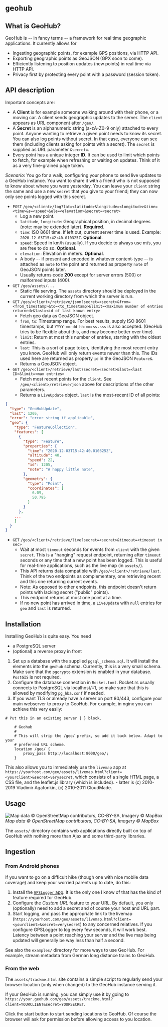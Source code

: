 # `geohub`

## What is GeoHub?

GeoHub is -- in fancy terms -- a framework for real time geographic
applications. It currently allows for

* Ingesting geographic points, for example GPS positions, via HTTP API.
* Exporting geographic points as GeoJSON (GPX soon to come).
* Efficiently listening to position updates (new points) in real time via HTTP
API.
* Privacy first by protecting every point with a password (session token).

## API description

Important concepts are:

* A **Client** is for example someone walking around with their phone, or a
moving car. A client sends geographic updates to the server. The `client`
appears as URL component after `/geo/`.
* A **Secret** is an alphanumeric string (a-zA-Z0-9 only) attached to every
point. Anyone wanting to retrieve a given point needs to know its secret. You
can also log points without secret. In that case, everyone can see them
(including clients asking for points with a secret). The `secret` is supplied as
URL parameter `&secret=`.
* Every point has a unique integer **ID**. It can be used to limit which points
to fetch, for example when refreshing or waiting on updates. Think of it as a
very fine-grained page token.

*Scenario*: You go for a walk, configuring your phone to send live updates to a
GeoHub instance. You want to share it with a friend who is not supposed to know
about where you were yesterday. You can leave your `client` string the same and
use a new `secret` that you give to your friend; they can now only see points
logged with this secret.

* `POST` `/geo/<client>/log?lat=<latitude>&longitude=<longitude>&time=<time>&s=<speed>&ele=<elevation>&secret=<secret>`
  * Log a new point.
  * `latitude`, `longitude`: Geographical position, in decimal degrees (note:
      may be extended later). **Required**.
  * `time`: ISO 8601 time. If left out, current server time is used. Example:
  `2020-12-03T15:42:40.010325Z`. **Optional**.
  * `speed`: Speed in km/h (usually). If you decide to always use m/s, you are
  free to do so. **Optional**.
  * `elevation`: Elevation in meters. **Optional**.
  * A body -- if present and encoded in whatever content-type -- is attached as `note` to the
  point and returned as property `note` of GeoJSON points later.
  * Usually returns code **200** except for server errors (500) or malformed inputs (400).
* `GET` `/geo/assets/...`
  * Static file serving. The `assets` directory should be deployed in the
  current working directory from which the server is run.
* `GET` `/geo/<client>/retrieve/json?secret=<secret>&from=<from_timestamp>&to=<to_timestamp>&limit=<maximum
number of entries returned>&last=<id of last known entry>`
  * Fetch geo data as GeoJSON object.
  * `from`, `to`: Timestamp range. For best results, supply ISO 8601 timestamps,
  but `YYYY-mm-dd hh:mm:ss.sss` is also accepted. (GeoHub tries to be flexible
  about this, and may become better over time).
  * `limit`: Return at most this number of entries, starting with the oldest
  entries.
  * `last`: This is a sort of page token, identifying the most recent entry you
  know. GeoHub will only return events newer than this. The IDs used here are
  returned as property `id` in the GeoJSON `Feature`s.
  * Returns a GeoJSON object.
* `GET` `/geo/<client>/retrieve/last?secret=<secret>&last=<last ID>&limit=<max
entries>`
  * Fetch most recent points for the `client`. See `/geo/<client>/retrieve/json`
  above for descriptions of the other parameters.
  * Returns a `LiveUpdate` object. `last` is the most-recent ID of all points:

```json
{
  "type": "GeoHubUpdate",
  "last": 1205,
  "error": "error string if applicable",
  "geo": {
    "type": "FeatureCollection",
    "features": [
      {
        "type": "Feature",
        "properties": {
          "time": "2020-12-03T15:42:40.010325Z",
          "altitude": 40,
          "speed": 22,
          "id": 1205,
          "note": "A happy little note",
        },
        "geometry": {
          "type": "Point",
          "coordinates": [
            6.09,
            50.795
          ]
        }
      },
    ...
    ]
  }
}
```

* `GET` `/geo/<client>/retrieve/live?secret=<secret>&timeout=<timeout in sec>`
  * Wait at most `timeout` seconds for events from `client` with the given
  `secret`. This is a "hanging" request endpoint, returning after `timeout`
  seconds or any time that a new point has been logged. This is useful for
  real-time applications, such as the live map (in `assets/`).
  * This API returns data compatible with `/geo/<client>/retrieve/last`. Think
  of the two endpoints as complementary, one retrieving recent and this one
  returning current events.
  * Note: As opposed to other endpoints, this endpoint doesn't return points
  with lacking secret ("public" points).
  * This endpoint returns at most one point at a time.
  * If no new point has arrived in time, a `LiveUpdate` with `null` entries for
  `geo` and `last` is returned.

## Installation

Installing GeoHub is quite easy. You need

* a PostgreSQL server
* (optional) a reverse proxy in front

1. Set up a database with the supplied `pgsql_schema.sql`. It will install the
   elements into the `geohub` schema. Currently, this is a very small schema.
   Make sure that the `pgcrypto` extension is enabled in your database.
   `PostGIS` is not required.
1. Configure the database connection in `Rocket.toml`. Rocket.rs usually
   connects to PostgreSQL via localhost/::1, so make sure that this is allowed
   by modifying `pg_hba.conf` if needed.
1. If you want TLS or already have a server on port 80/443, configure your main
   webserver to proxy to GeoHub. For example, in nginx you can achieve this very
   easily:

```
# Put this in an existing server { } block.

    # Geohub
    #
    # This will strip the /geo/ prefix, so add it back below. Adapt to your
    # preferred URL scheme.
    location /geo/ {
        proxy_pass http://localhost:8000/geo/;
    }
```

This also allows you to immediately use the `livemap` app at
`https://yourhost.com/geo/assets/livemap.html?client=<yourclient>&secret=verysecret`,
which consists of a single HTML page, a CSS file, and the leaflet.js library
(which is included). - latter is (c) 2010-2019 Vladimir Agafonkin, (c) 2010-2011
CloudMade.

## Usage

![Map data © OpenStreetMap contributors, CC-BY-SA, Imagery © MapBox](screenshot1.png)
*Map data © OpenStreetMap contributors, CC-BY-SA, Imagery © MapBox*

The `assets/` directory contains web applications directly built on top of
GeoHub with nothing more than Ajax and some third-party libraries.

## Ingestion

### From Android phones

If you want to go on a difficult hike (though one with nice mobile data
coverage) and keep your worried parents up to date, do this:

1. Install the [`GPSLogger` app](https://github.com/mendhak/gpslogger). It is
   the only one I know of that has the kind of feature required for GeoHub.
1. Configure the *Custom URL* feature to your URL. By default, you only
   (optionally) need to add a secret and of course your host and URL part.
1. Start logging, and pass the appropriate link to the livemap
   (`https://yourhost.com/geo/assets/livemap.html?client=<yourclient>&secret=verysecret`)
   to any concerned relatives. If you configure GPSLogger to log every few
   seconds, it will work best. Latency between a point reaching your server and
   the live map being updated will generally be way less than half a second.

See also the `examples/` directory for more ways to use GeoHub. For example,
stream metadata from German long distance trains to GeoHub.

### From the web

The `assets/trackme.html` site contains a simple script to regularly send your
browser location (only when changed) to the GeoHub instance serving it.

If your GeoHub is running, you can simply use it by going to
`https://your.geohub.com/geo/assets/trackme.html?client=YOURCLIENT&secret=YOURSECRET`.

Click the start button to start sending locations to GeoHub. Of course the
browser will ask for permission before allowing access to you location.


